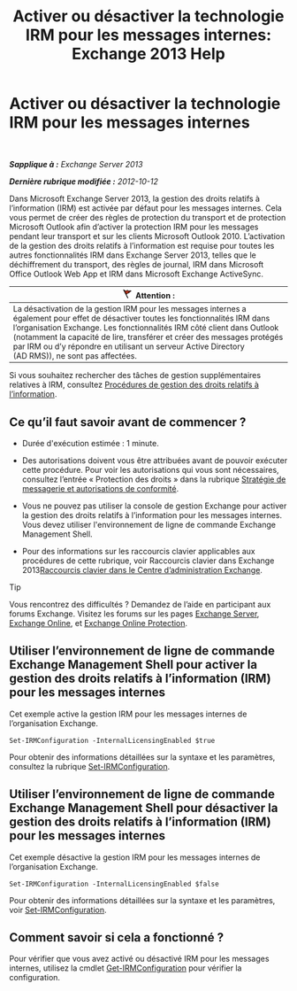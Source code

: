 ﻿---
title: 'Activer ou désactiver la technologie IRM pour les messages internes: Exchange 2013 Help'
TOCTitle: Activer ou désactiver la technologie IRM pour les messages internes
ms:assetid: a6a17f57-5304-41f1-954d-7301857d54a1
ms:mtpsurl: https://technet.microsoft.com/fr-fr/library/Bb124077(v=EXCHG.150)
ms:contentKeyID: 50478831
ms.date: 04/24/2018
mtps_version: v=EXCHG.150
ms.translationtype: HT
---

# Activer ou désactiver la technologie IRM pour les messages internes

 

_**Sapplique à :** Exchange Server 2013_

_**Dernière rubrique modifiée :** 2012-10-12_

Dans Microsoft Exchange Server 2013, la gestion des droits relatifs à l’information (IRM) est activée par défaut pour les messages internes. Cela vous permet de créer des règles de protection du transport et de protection Microsoft Outlook afin d’activer la protection IRM pour les messages pendant leur transport et sur les clients Microsoft Outlook 2010. L’activation de la gestion des droits relatifs à l’information est requise pour toutes les autres fonctionnalités IRM dans Exchange Server 2013, telles que le déchiffrement du transport, des règles de journal, IRM dans Microsoft Office Outlook Web App et IRM dans Microsoft Exchange ActiveSync.

<table>
<thead>
<tr class="header">
<th><img src="images/JJ673034.Caution(EXCHG.150).gif" title="Attention" alt="Attention" />Attention :</th>
</tr>
</thead>
<tbody>
<tr class="odd">
<td>La désactivation de la gestion IRM pour les messages internes a également pour effet de désactiver toutes les fonctionnalités IRM dans l’organisation Exchange. Les fonctionnalités IRM côté client dans Outlook (notamment la capacité de lire, transférer et créer des messages protégés par IRM ou d’y répondre en utilisant un serveur Active Directory (AD RMS)), ne sont pas affectées.</td>
</tr>
</tbody>
</table>


Si vous souhaitez rechercher des tâches de gestion supplémentaires relatives à IRM, consultez [Procédures de gestion des droits relatifs à l’information](information-rights-management-procedures-exchange-2013-help.md).

## Ce qu’il faut savoir avant de commencer ?

  - Durée d'exécution estimée : 1 minute.

  - Des autorisations doivent vous être attribuées avant de pouvoir exécuter cette procédure. Pour voir les autorisations qui vous sont nécessaires, consultez l’entrée « Protection des droits » dans la rubrique [Stratégie de messagerie et autorisations de conformité](messaging-policy-and-compliance-permissions-exchange-2013-help.md).

  - Vous ne pouvez pas utiliser la console de gestion Exchange pour activer la gestion des droits relatifs à l’information pour les messages internes. Vous devez utiliser l'environnement de ligne de commande Exchange Management Shell.

  - Pour des informations sur les raccourcis clavier applicables aux procédures de cette rubrique, voir Raccourcis clavier dans Exchange 2013[Raccourcis clavier dans le Centre d’administration Exchange](keyboard-shortcuts-in-the-exchange-admin-center-exchange-online-protection-help.md).

> [!TIP]
> Vous rencontrez des difficultés ? Demandez de l’aide en participant aux forums Exchange. Visitez les forums sur les pages <a href="https://go.microsoft.com/fwlink/p/?linkid=60612">Exchange Server</a>, <a href="https://go.microsoft.com/fwlink/p/?linkid=267542">Exchange Online</a>, et <a href="https://go.microsoft.com/fwlink/p/?linkid=285351">Exchange Online Protection</a>.


## Utiliser l’environnement de ligne de commande Exchange Management Shell pour activer la gestion des droits relatifs à l’information (IRM) pour les messages internes

Cet exemple active la gestion IRM pour les messages internes de l’organisation Exchange.

    Set-IRMConfiguration -InternalLicensingEnabled $true

Pour obtenir des informations détaillées sur la syntaxe et les paramètres, consultez la rubrique [Set-IRMConfiguration](https://technet.microsoft.com/fr-fr/library/dd979792\(v=exchg.150\)).

## Utiliser l’environnement de ligne de commande Exchange Management Shell pour désactiver la gestion des droits relatifs à l’information (IRM) pour les messages internes

Cet exemple désactive la gestion IRM pour les messages internes de l’organisation Exchange.

    Set-IRMConfiguration -InternalLicensingEnabled $false

Pour obtenir des informations détaillées sur la syntaxe et les paramètres, voir [Set-IRMConfiguration](https://technet.microsoft.com/fr-fr/library/dd979792\(v=exchg.150\)).

## Comment savoir si cela a fonctionné ?

Pour vérifier que vous avez activé ou désactivé IRM pour les messages internes, utilisez la cmdlet [Get-IRMConfiguration](https://technet.microsoft.com/fr-fr/library/dd776120\(v=exchg.150\)) pour vérifier la configuration.

